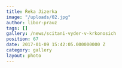 ```yaml
---
title: Řeka Jizerka
image: "/uploads/02.jpg"
author: libor-prauz
tags: []
gallery: /news/scitani-vyder-v-krkonosich
position: 67
date: 2017-01-09 15:42:05.000000000 Z
category: gallery
layout: photo
---
```

